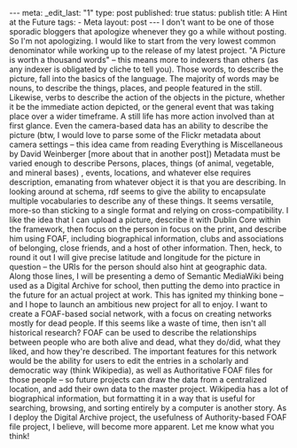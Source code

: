--- meta: _edit_last: "1" type: post published: true status: publish title: A Hint at the Future tags: - Meta layout: post --- I don't want to be one of those sporadic bloggers that apologize whenever they go a while without posting. So I'm not apologizing. I would like to start from the very lowest common denominator while working up to the release of my latest project. "A Picture is worth a thousand words" – this means more to indexers than others (as any indexer is obligated by cliche to tell you). Those words, to describe the picture, fall into the basics of the language. The majority of words may be nouns, to describe the things, places, and people featured in the still. Likewise, verbs to describe the action of the objects in the picture, whether it be the immediate action depicted, or the general event that was taking place over a wider timeframe. A still life has more action involved than at first glance. Even the camera-based data has an ability to describe the picture (btw, I would love to parse some of the Flickr metadata about camera settings – this idea came from reading Everything is Miscellaneous by David Weinberger [more about that in another post]) Metadata must be varied enough to describe Persons, places, things (of animal, vegetable, and mineral bases) , events, locations, and whatever else requires description, emanating from whatever object it is that you are describing. In looking around at schema, rdf seems to give the ability to encapsulate multiple vocabularies to describe any of these things. It seems versatile, more-so than sticking to a single format and relying on cross-compatibility. I like the idea that I can upload a picture, describe it with Dublin Core within the framework, then focus on the person in focus on the print, and describe him using FOAF, including biographical information, clubs and associations of belonging, close friends, and a host of other information. Then, heck, to round it out I will give precise latitude and longitude for the picture in question – the URIs for the person should also hint at geographic data. Along those lines, I will be presenting a demo of Semantic MediaWiki being used as a Digital Archive for school, then putting the demo into practice in the future for an actual project at work. This has ignited my thinking bone – and I hope to launch an ambitious new project for all to enjoy. I want to create a FOAF-based social network, with a focus on creating networks mostly for dead people. If this seems like a waste of time, then isn't all historical research? FOAF can be used to describe the relationships between people who are both alive and dead, what they do/did, what they liked, and how they're described. The important features for this network would be the ability for users to edit the entries in a scholarly and democratic way (think Wikipedia), as well as Authoritative FOAF files for those people – so future projects can draw the data from a centralized location, and add their own data to the master project. Wikipedia has a lot of biographical information, but formatting it in a way that is useful for searching, browsing, and sorting entirely by a computer is another story. As I deploy the Digital Archive project, the usefulness of Authority-based FOAF file project, I believe, will become more apparent. Let me know what you think! 

